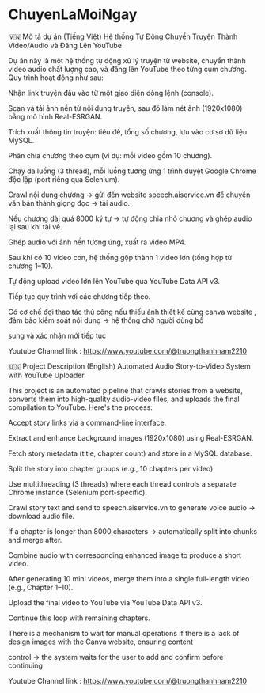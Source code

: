# ChuyenLaMoiNgay

🇻🇳 Mô tả dự án (Tiếng Việt) Hệ thống Tự Động Chuyển Truyện Thành Video/Audio và Đăng Lên YouTube

Dự án này là một hệ thống tự động xử lý truyện từ website, chuyển thành video audio chất lượng cao, và đăng lên YouTube theo từng cụm chương. Quy trình hoạt động như sau:

Nhận link truyện đầu vào từ một giao diện dòng lệnh (console).

Scan và tải ảnh nền từ nội dung truyện, sau đó làm nét ảnh (1920x1080) bằng mô hình Real-ESRGAN.

Trích xuất thông tin truyện: tiêu đề, tổng số chương, lưu vào cơ sở dữ liệu MySQL.

Phân chia chương theo cụm (ví dụ: mỗi video gồm 10 chương).

Chạy đa luồng (3 thread), mỗi luồng tương ứng 1 trình duyệt Google Chrome độc lập (port riêng qua Selenium).

Crawl nội dung chương → gửi đến website speech.aiservice.vn để chuyển văn bản thành giọng đọc → tải audio.

Nếu chương dài quá 8000 ký tự → tự động chia nhỏ chương và ghép audio lại sau khi tải về.

Ghép audio với ảnh nền tương ứng, xuất ra video MP4.

Sau khi có 10 video con, hệ thống gộp thành 1 video lớn (tổng hợp từ chương 1–10).

Tự động upload video lớn lên YouTube qua YouTube Data API v3.

Tiếp tục quy trình với các chương tiếp theo.

Có cơ chế đợi thao tác thủ công nếu thiếu ảnh thiết kế cùng canva website , đảm bảo kiểm soát nội dung → hệ thống chờ người dùng bổ 

sung và xác nhận mới tiếp tục

Youtube Channel link : https://www.youtube.com/@truongthanhnam2210

🇺🇸 Project Description (English) Automated Audio Story-to-Video System with YouTube Uploader

This project is an automated pipeline that crawls stories from a website, converts them into high-quality audio-video files, and uploads the final compilation to YouTube. Here's the process:

Accept story links via a command-line interface.

Extract and enhance background images (1920x1080) using Real-ESRGAN.

Fetch story metadata (title, chapter count) and store in a MySQL database.

Split the story into chapter groups (e.g., 10 chapters per video).

Use multithreading (3 threads) where each thread controls a separate Chrome instance (Selenium port-specific).

Crawl story text and send to speech.aiservice.vn to generate voice audio → download audio file.

If a chapter is longer than 8000 characters → automatically split into chunks and merge after.

Combine audio with corresponding enhanced image to produce a short video.

After generating 10 mini videos, merge them into a single full-length video (e.g., Chapter 1–10).

Upload the final video to YouTube via YouTube Data API v3.

Continue this loop with remaining chapters.

There is a mechanism to wait for manual operations if there is a lack of design images with the Canva website, ensuring content 

control → the system waits for the user to add and confirm before continuing

Youtube Channel link : https://www.youtube.com/@truongthanhnam2210